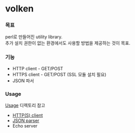 <h1>volken</h1>

<div>
  <h3>목표</h3>
  perl로 만들어진 utility library.<br />
  추가 설치 권한이 없는 환경에서도 사용할 방법을 제공하는 것이 목표.
</div>

<div>
  <h3>기능</h3>
  <ul>
    <li>HTTP client - GET/POST</li>
    <li>HTTPS client - GET/POST (SSL 모듈 설치 필요)</li>
    <li>JSON 파서</li>
  </ul>
</div>

<div>
  <h3>Usage</h3>
  <a href="https://github.com/heetakchoi/volken/tree/develop/usage">Usage</a> 디렉토리 참고
  <ul>
    <li><a href="https://github.com/heetakchoi/volken/blob/develop/usage/http.pl">HTTP(S) client</a></li>
    <li><a href="https://github.com/heetakchoi/volken/blob/develop/usage/json.pl">JSON parser</a></li>
    <li>Echo server</li>
  </ul>
</div>


